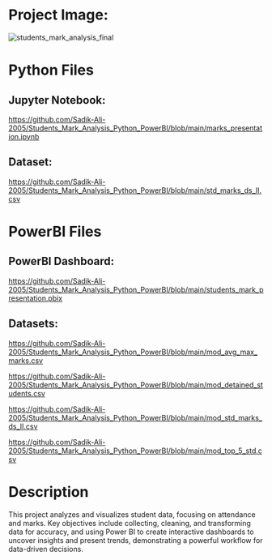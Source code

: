 # Project Image:
![students_mark_analysis_final](https://github.com/user-attachments/assets/509bb6da-bda6-411d-b3b2-04ca7486a83a)

# Python Files
## Jupyter Notebook: 
  https://github.com/Sadik-Ali-2005/Students_Mark_Analysis_Python_PowerBI/blob/main/marks_presentation.ipynb
## Dataset:
  https://github.com/Sadik-Ali-2005/Students_Mark_Analysis_Python_PowerBI/blob/main/std_marks_ds_II.csv

#

# PowerBI Files
## PowerBI Dashboard:
 https://github.com/Sadik-Ali-2005/Students_Mark_Analysis_Python_PowerBI/blob/main/students_mark_presentation.pbix
## Datasets:
 https://github.com/Sadik-Ali-2005/Students_Mark_Analysis_Python_PowerBI/blob/main/mod_avg_max_marks.csv
 
 https://github.com/Sadik-Ali-2005/Students_Mark_Analysis_Python_PowerBI/blob/main/mod_detained_students.csv
 
 https://github.com/Sadik-Ali-2005/Students_Mark_Analysis_Python_PowerBI/blob/main/mod_std_marks_ds_II.csv
 
 https://github.com/Sadik-Ali-2005/Students_Mark_Analysis_Python_PowerBI/blob/main/mod_top_5_std.csv

#

# Description 
  This project analyzes and visualizes student data, focusing on attendance and marks. Key objectives include collecting, cleaning, and transforming data for accuracy, and using Power BI to create interactive dashboards to uncover insights and present trends, demonstrating a powerful workflow for data-driven decisions.
